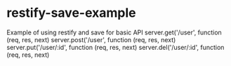 # restify-save-example
Example of using restify and save for basic API
server.get('/user', function (req, res, next)
server.post('/user', function (req, res, next)
server.put('/user/:id', function (req, res, next)
server.del('/user/:id', function (req, res, next)
